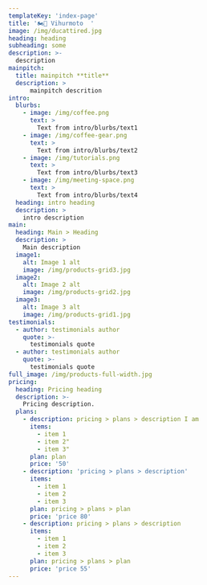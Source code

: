 ```yaml
---
templateKey: 'index-page'
title: '🏍💨 Vihurmoto  '
image: /img/ducattired.jpg
heading: heading
subheading: some
description: >-
  description
mainpitch:
  title: mainpitch **title**
  description: >
      mainpitch descrition
intro:
  blurbs:
    - image: /img/coffee.png
      text: >
        Text from intro/blurbs/text1
    - image: /img/coffee-gear.png
      text: >
        Text from intro/blurbs/text2
    - image: /img/tutorials.png
      text: >
        Text from intro/blurbs/text3
    - image: /img/meeting-space.png
      text: >
        Text from intro/blurbs/text4
  heading: intro heading
  description: >
    intro description
main:
  heading: Main > Heading
  description: >
    Main description
  image1:
    alt: Image 1 alt
    image: /img/products-grid3.jpg
  image2:
    alt: Image 2 alt
    image: /img/products-grid2.jpg
  image3:
    alt: Image 3 alt
    image: /img/products-grid1.jpg
testimonials:
  - author: testimonials author
    quote: >-
      testimonials quote
  - author: testimonials author
    quote: >-
      testimonials quote
full_image: /img/products-full-width.jpg
pricing:
  heading: Pricing heading
  description: >-
    Pricing description.
  plans:
    - description: pricing > plans > description I am
      items:
        - item 1
        - item 2"
        - item 3"
      plan: plan
      price: '50'
    - description: 'pricing > plans > description'
      items:
        - item 1
        - item 2
        - item 3
      plan: pricing > plans > plan
      price: 'price 80'
    - description: pricing > plans > description
      items:
        - item 1
        - item 2
        - item 3
      plan: pricing > plans > plan
      price: 'price 55'
---
```


